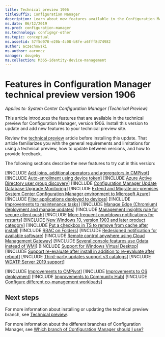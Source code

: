```yaml
---
title: Technical preview 1906
titleSuffix: Configuration Manager
description: Learn about new features available in the Configuration Manager technical preview branch version 1906.
ms.date: 06/12/2019
ms.prod: configuration-manager
ms.technology: configmgr-other
ms.topic: conceptual
ms.assetid: 57f5d070-e20b-4c08-b8fe-a6fff8d74982
author: aczechowski
ms.author: aaroncz
manager: dougeby
ms.collection: M365-identity-device-management
---
```


# Features in Configuration Manager technical preview version 1906

*Applies to: System Center Configuration Manager (Technical Preview)*

This article introduces the features that are available in the technical preview for Configuration Manager, version 1906. Install this version to update and add new features to your technical preview site.

Review the [technical preview](/sccm/core/get-started/technical-preview) article before installing this update. That article familiarizes you with the general requirements and limitations for using a technical preview, how to update between versions, and how to provide feedback.

The following sections describe the new features to try out in this version:

<!-- [!INCLUDE [Example feature name](includes/1903/1234567.md)] -->

[!INCLUDE [Add joins, additional operators and aggregators in CMPivot](includes/1906/4054074.md)]
[!INCLUDE [Auto-enrollment using device token](includes/1906/4454491.md)]
[!INCLUDE [Azure Active Directory user group discovery](includes/1906/3611956.md)]
[!INCLUDE [Configuration Manager Update Database Upgrade Monitoring](includes/1906/4200581.md)]
[!INCLUDE [Extend and Migrate on-premises System Center Configuration Manager environment to Microsoft Azure](includes/1906/3556022.md)]
[!INCLUDE [Filter applications deployed to devices](includes/1906/4451056.md)]
[!INCLUDE [Improvements to maintenance tasks](includes/1906/3555894.md)]
[!INCLUDE [Manage Edge (Chromium) deployment and manage updates](includes/1906/3607398.md)]
[!INCLUDE [Management insights rule for secure client push](includes/1906/4572953.md)]
[!INCLUDE [More frequent countdown notifications for restarts](includes/1906/3976435.md)]
[!INCLUDE [New Windows 10, version 1903 and later product category](includes/1906/4682946.md)]
[!INCLUDE [Put a checkbox in TS to remove from cache after install](includes/1906/4485675.md)]
[!INCLUDE [RBAC on Folders](includes/1906/3600867.md)]
[!INCLUDE [Redesigned notification for available software](includes/1906/3555904.md)]
[!INCLUDE [Remote control anywhere using Cloud Management Gateway](includes/1906/4575930.md)]
[!INCLUDE [Several console features use Odata instead of WMI](includes/1906/4223683.md)]
[!INCLUDE [Support for Windows Virtual Desktop](includes/1906/3556025.md)]
[!INCLUDE [Support re-evaluate after install in addition to re-evaluate after reboot](includes/1906/4639943.md)]
[!INCLUDE [Third-party updates support v3 catalogs](includes/1906/4469002.md)]
[!INCLUDE [WDATP Server 2019 support](includes/1906/4399461.md)]

[!INCLUDE [Improvements to CMPivot](includes/1906/4683130.md)]
[!INCLUDE [Improvements to OS deployment](includes/1906/4668846.md)]
[!INCLUDE [Improvements to Community Hub](includes/1906/3555935.md)]
[!INCLUDE [Configure different co-management workloads](includes/1906/3555750.md)]

<!-- ## Known issues -->

<!-- [!INCLUDE [Client health dashboard](includes/1903/known-issue-health.md)] -->

## Next steps

For more information about installing or updating the technical preview branch, see [Technical preview](/sccm/core/get-started/technical-preview).

For more information about the different branches of Configuration Manager, see [Which branch of Configuration Manager should I use?](/sccm/core/understand/which-branch-should-i-use)
